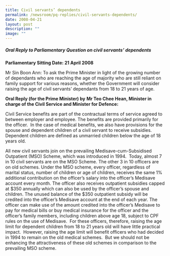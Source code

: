 ```yaml
---
title: Civil servants’ dependents
permalink: /newsroom/pq-replies/civil-servants-dependents/
date: 2008-04-21
layout: post
description: ""
image: ""
---
```

##### Oral Reply to Parliamentary Question on civil servants’ dependents

**Parliamentary Sitting Date: 21 April 2008**

Mr Sin Boon Ann: To ask the Prime Minister in light of the growing number of dependants who are reaching the age of majority who are still reliant on family support for various reasons, whether the Government will consider raising the age of civil servants’ dependants from 18 to 21 years of age.

**Oral Reply (for the Prime Minister) by** **Mr Teo Chee Hean, Minister in charge of the Civil Service and Minister for Defence:**

Civil Service benefits are part of the contractual terms of service agreed to between employer and employee. The benefits are provided primarily for the officer.  In the case of medical benefits, we also have provisions for the spouse and dependent children of a civil servant to receive subsidies.  Dependent children are defined as unmarried children below the age of 18 years old.

All new civil servants join on the prevailing Medisave-cum-Subsidised Outpatient (MSO) Scheme, which was introduced in 1994.  Today, almost 7 in 10 civil servants are on the MSO Scheme. The other 3 in 10 officers are on old schemes. Under the MSO scheme, every officer, regardless of marital status, number of children or age of children, receives the same 1% additional contribution on the officer’s salary into the officer’s Medisave account every month. The officer also receives outpatient subsidies capped at $350 annually which can also be used by the officer’s spouse and children. The unused balance of the $350 outpatient subsidy will be credited into the officer’s Medisave account at the end of each year. The officer can make use of the amount credited into the officer’s Medisave to pay for medical bills or buy medical insurance for the officer and the officer’s family members, including children above age 18, subject to CPF rules on the use of Medisave.  For these officers, therefore, raising the age limit for dependent children from 18 to 21 years old will have little practical impact.  However, raising the age limit will benefit officers who had decided in 1994 to remain on the old medical schemes.  But we should not be enhancing the attractiveness of these old schemes in comparison to the prevailing MSO scheme.